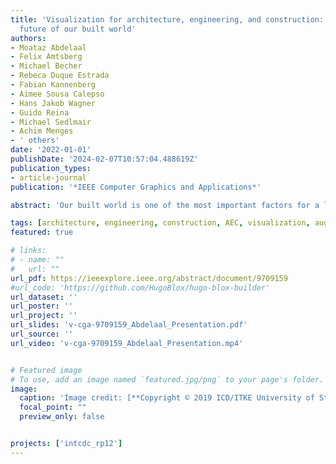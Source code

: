```yaml
---
title: 'Visualization for architecture, engineering, and construction: Shaping the
  future of our built world'
authors:
- Moataz Abdelaal
- Felix Amtsberg
- Michael Becher
- Rebeca Duque Estrada
- Fabian Kannenberg
- Aimee Sousa Calepso
- Hans Jakob Wagner
- Guido Reina
- Michael Sedlmair
- Achim Menges
- ' others'
date: '2022-01-01'
publishDate: '2024-02-07T10:57:04.488619Z'
publication_types:
- article-journal
publication: '*IEEE Computer Graphics and Applications*'

abstract: 'Our built world is one of the most important factors for a livable future, accounting for massive impact on resource and energy use, as well as climate change, but also the social and economic aspects that come with population growth. The architecture, engineering, and construction industry is facing the challenge that it needs to substantially increase its productivity, let alone the quality of buildings of the future. In this article, we discuss these challenges in more detail, focusing on how digitization can facilitate this transformation of the industry, and link them to opportunities for visualization and augmented reality research. We illustrate solution strategies for advanced building systems based on wood and fiber.'

tags: [architecture, engineering, construction, AEC, visualization, augmented reality]
featured: true

# links:
# - name: ""
#   url: ""
url_pdf: https://ieeexplore.ieee.org/abstract/document/9709159
#url_code: 'https://github.com/HugoBlox/hugo-blox-builder'
url_dataset: ''
url_poster: ''
url_project: ''
url_slides: 'v-cga-9709159_Abdelaal_Presentation.pdf'
url_source: ''
url_video: 'v-cga-9709159_Abdelaal_Presentation.mp4'


# Featured image
# To use, add an image named `featured.jpg/png` to your page's folder. 
image:
  caption: 'Image credit: [**Copyright © 2019 ICD/ITKE University of Stuttgart**]'
  focal_point: ""
  preview_only: false


projects: ['intcdc_rp12']
---
```

